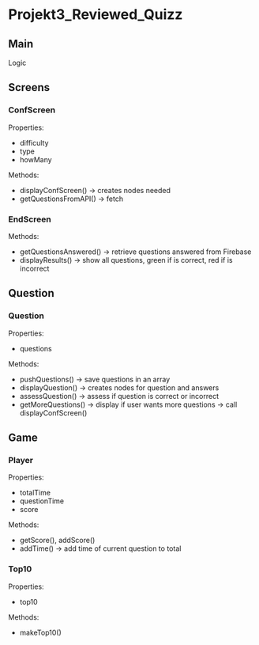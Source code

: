 # Projekt3_Reviewed_Quizz

## Main

Logic


## Screens

### ConfScreen

Properties: 
- difficulty 
- type
- howMany

Methods: 
- displayConfScreen() -> creates nodes needed
- getQuestionsFromAPI() -> fetch

### EndScreen

Methods:
- getQuestionsAnswered() -> retrieve questions answered from Firebase
- displayResults() -> show all questions, green if is correct, red if is incorrect


## Question

### Question

Properties:
- questions

Methods:
- pushQuestions() -> save questions in an array
- displayQuestion() -> creates nodes for question and answers
- assessQuestion() -> assess if question is correct or incorrect
- getMoreQuestions() -> display if user wants more questions -> call displayConfScreen()


## Game

### Player

Properties:
- totalTime
- questionTime
- score

Methods:
- getScore(), addScore()
- addTime() -> add time of current question to total

### Top10

Properties:
- top10

Methods:
- makeTop10()

